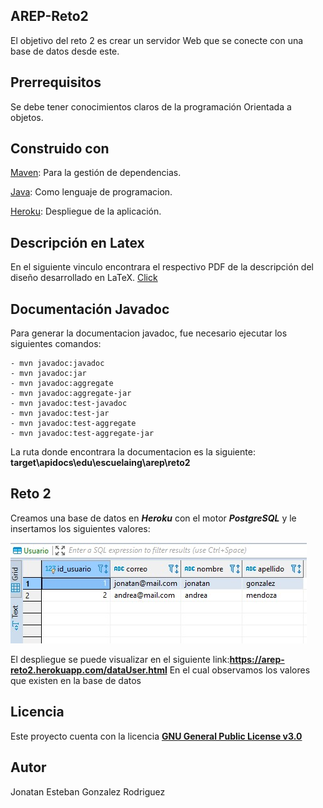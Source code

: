 ## AREP-Reto2 ##
El objetivo del reto 2 es crear un servidor Web que se conecte con una base de datos desde este. 

## Prerrequisitos ##
Se debe tener conocimientos claros de la programación Orientada a objetos. 

## Construido con ##
[Maven](https://maven.apache.org/): Para la gestión de dependencias.

[Java](https://www.java.com/es/): Como lenguaje de programacion.

[Heroku](https://www.heroku.com/): Despliegue de la aplicación.

## Descripción en Latex ##
En el siguiente vinculo encontrara el respectivo PDF de la descripción del diseño desarrollado en LaTeX.
[Click](https://github.com/JonatanGonzalez09/AREP-Reto2/blob/master/resources/Laboratorio_3_Reto_2.pdf)

## Documentación Javadoc ##
Para generar la documentacion javadoc, fue necesario ejecutar los siguientes comandos:

```
- mvn javadoc:javadoc
- mvn javadoc:jar
- mvn javadoc:aggregate
- mvn javadoc:aggregate-jar
- mvn javadoc:test-javadoc
- mvn javadoc:test-jar
- mvn javadoc:test-aggregate
- mvn javadoc:test-aggregate-jar
```
La ruta donde encontrara la documentacion es la siguiente: **target\apidocs\edu\escuelaing\arep\reto2**

## Reto 2 ##
Creamos una base de datos en **_Heroku_** con el motor **_PostgreSQL_** y le insertamos los siguientes valores:

![](https://github.com/JonatanGonzalez09/AREP-Reto2/blob/master/resources/dataBase.jpg)

El despliegue se puede visualizar en el siguiente link:**https://arep-reto2.herokuapp.com/dataUser.html**
En el cual observamos los valores que existen en la base de datos

## Licencia ##
Este proyecto cuenta con la licencia [**GNU General Public License v3.0**](https://github.com/JonatanGonzalez09/AREP-Reto2/blob/master/LICENSE)

## Autor ##
Jonatan Esteban Gonzalez Rodriguez 
